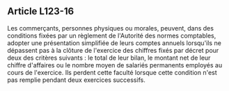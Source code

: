 Article L123-16
----
Les commerçants, personnes physiques ou morales, peuvent, dans des conditions
fixées par un règlement de l'Autorité des normes comptables, adopter une
présentation simplifiée de leurs comptes annuels lorsqu'ils ne dépassent pas à
la clôture de l'exercice des chiffres fixés par décret pour deux des critères
suivants : le total de leur bilan, le montant net de leur chiffre d'affaires ou
le nombre moyen de salariés permanents employés au cours de l'exercice. Ils
perdent cette faculté lorsque cette condition n'est pas remplie pendant deux
exercices successifs.
